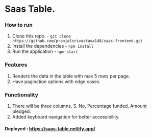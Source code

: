 # Saas Table.

### How to run
1. Clone this repo. - `git clone https://github.com/pranjalsrivastava148/saas-frontend.git`
2. Install the dependencies - `npm install`
3. Run the application - `npm start`

### Features
1. Renders the data in the table with max 5 rows per page.
2. Have pagination options with edge cases.

### Functionality
1. There will be three columns, S. No, Percentage funded, Amount pledged.
2. Added keyboard navigation for better accessibility.

#### Deployed : https://saas-table.netlify.app/